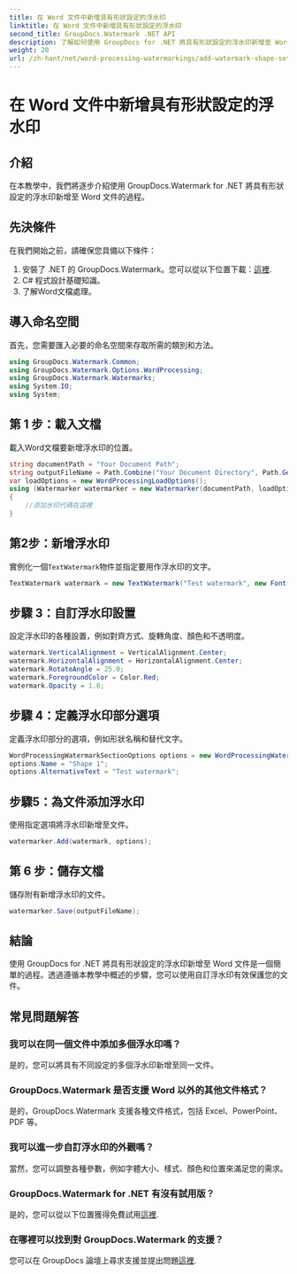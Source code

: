 ```yaml
---
title: 在 Word 文件中新增具有形狀設定的浮水印
linktitle: 在 Word 文件中新增具有形狀設定的浮水印
second_title: GroupDocs.Watermark .NET API
description: 了解如何使用 GroupDocs for .NET 將具有形狀設定的浮水印新增至 Word 文件。有效保護您的文件。
weight: 20
url: /zh-hant/net/word-processing-watermarkings/add-watermark-shape-settings-word-docs/
---
```


# 在 Word 文件中新增具有形狀設定的浮水印

## 介紹
在本教學中，我們將逐步介紹使用 GroupDocs.Watermark for .NET 將具有形狀設定的浮水印新增至 Word 文件的過程。
## 先決條件
在我們開始之前，請確保您具備以下條件：
1. 安裝了 .NET 的 GroupDocs.Watermark。您可以從以下位置下載：[這裡](https://releases.groupdocs.com/Watermark/net/).
2. C# 程式設計基礎知識。
3. 了解Word文檔處理。

## 導入命名空間
首先，您需要匯入必要的命名空間來存取所需的類別和方法。
```csharp
using GroupDocs.Watermark.Common;
using GroupDocs.Watermark.Options.WordProcessing;
using GroupDocs.Watermark.Watermarks;
using System.IO;
using System;
```
## 第 1 步：載入文檔
載入Word文檔要新增浮水印的位置。
```csharp
string documentPath = "Your Document Path";
string outputFileName = Path.Combine("Your Document Directory", Path.GetFileName(documentPath));
var loadOptions = new WordProcessingLoadOptions();
using (Watermarker watermarker = new Watermarker(documentPath, loadOptions))
{
    //添加水印代碼在這裡
}
```
## 第2步：新增浮水印
實例化一個`TextWatermark`物件並指定要用作浮水印的文字。
```csharp
TextWatermark watermark = new TextWatermark("Test watermark", new Font("Arial", 19));
```
## 步驟 3：自訂浮水印設置
設定浮水印的各種設置，例如對齊方式、旋轉角度、顏色和不透明度。
```csharp
watermark.VerticalAlignment = VerticalAlignment.Center;
watermark.HorizontalAlignment = HorizontalAlignment.Center;
watermark.RotateAngle = 25.0;
watermark.ForegroundColor = Color.Red;
watermark.Opacity = 1.0;
```
## 步驟 4：定義浮水印部分選項
定義浮水印部分的選項，例如形狀名稱和替代文字。
```csharp
WordProcessingWatermarkSectionOptions options = new WordProcessingWatermarkSectionOptions();
options.Name = "Shape 1";
options.AlternativeText = "Test watermark";
```
## 步驟5：為文件添加浮水印
使用指定選項將浮水印新增至文件。
```csharp
watermarker.Add(watermark, options);
```
## 第 6 步：儲存文檔
儲存附有新增浮水印的文件。
```csharp
watermarker.Save(outputFileName);
```

## 結論
使用 GroupDocs for .NET 將具有形狀設定的浮水印新增至 Word 文件是一個簡單的過程。透過遵循本教學中概述的步驟，您可以使用自訂浮水印有效保護您的文件。
## 常見問題解答
### 我可以在同一個文件中添加多個浮水印嗎？
是的，您可以將具有不同設定的多個浮水印新增至同一文件。
### GroupDocs.Watermark 是否支援 Word 以外的其他文件格式？
是的，GroupDocs.Watermark 支援各種文件格式，包括 Excel、PowerPoint、PDF 等。
### 我可以進一步自訂浮水印的外觀嗎？
當然，您可以調整各種參數，例如字體大小、樣式、顏色和位置來滿足您的需求。
### GroupDocs.Watermark for .NET 有沒有試用版？
是的，您可以從以下位置獲得免費試用[這裡](https://releases.groupdocs.com/).
### 在哪裡可以找到對 GroupDocs.Watermark 的支援？
您可以在 GroupDocs 論壇上尋求支援並提出問題[這裡](https://forum.groupdocs.com/c/watermark/19).
